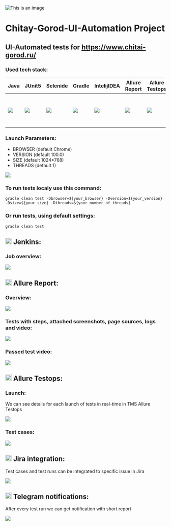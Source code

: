 ![This is an image](https://github.com/AlexanderDankov/Chitay-Gorod-Tests/blob/master/images/Logo.png)

# Chitay-Gorod-UI-Automation Project
## UI-Automated tests for https://www.chitai-gorod.ru/

### Used tech stack:
| Java | JUnit5 | Selenide | Gradle | IntelijIDEA | Allure Report | Allure Testops | Jenkins | Selenoid | Jira | Telegram |
|------|--------|----------|--------|-------------|---------------|----------------|---------|----------|------|----------|
|![](images/JAVA.svg)|![](images/Junit5.svg)|![](images/Selenide.svg)|![](images/Gradle.svg)|![](images/IDEA.svg)|![](images/AllureReport.svg)|![](images/AllureTestops.svg)|![](images/Jenkins.svg)|![](images/Selenoid.svg)|<img src="images/Jira.svg" width=100 height=100>|![](images/Telegram.svg)|

### Launch Parameters:
- BROWSER (default Chrome)
- VERSION (default 100.0)
- SIZE (default 1024*768)
- THREADS (default 1)

![](images/JenkinsParameters.png)

### To run tests localy use this command:
```
gradle clean test -Dbrowser=${your_browser} -Dversion=${your_version} -Dsize=${your_size} -Dthreads=${your_number_of_threads}
```
### Or run tests, using default settings:
```
gradle clean test
```
## <img src="images/Jenkins.svg" width=20 height=20> Jenkins:
### Job overview:
![](images/JenkinsOverview.png)

## <img src="images/AllureReport.svg" width=20 height=20> Allure Report:
### Overview:
![](images/AllureOverview.png)

### Tests with steps, attached screenshots, page sources, logs and video:
![](images/AllureSuites.png)

### Passed test video:
![](images/Video.gif)

## <img src="images/AllureTestops.svg" width=20 height=20> Allure Testops:
### Launch:
We can see details for each launch of tests in real-time in TMS Allure Testops

![](images/AllureTestopsOverview.png)

### Test cases:
![](images/AllureTestopsCases.png)

## <img src="images/Jira.svg" width=20 height=20> Jira integration:
Test cases and test runs can be integrated to specific issue in Jira

![](images/JiraOverview.png)

## <img src="images/Telegram.svg" width=20 height=20> Telegram notifications:
After every test run we can get notification with short report

![](images/TelegramNotification.png)

